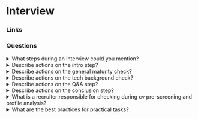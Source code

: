 # Interview

### Links

### Questions

<details>
  <summary>What steps during an interview could you mention?</summary>

* Intro;
* General Maturity check;
* Q&A;
* Conclusion.

</details>

<details>
  <summary>Describe actions on the intro step?</summary>

* Introduce yourself and try to create a friendly atmosphere;
* Check if the candidate and technical staff are ready;
* Explain the interview flow and duration and ask if it suits the candidate.

</details>

<details>
  <summary>Describe actions on the general maturity check?</summary>

* Ask about the candidate's current and most relevant projects (Domains and purposes, Processes and the team structures, SDLC and customer communication flows, The candidate's role and responsibilities within the teams);
* Identify technologies the candidate uses and would like to use;
* Ask about the candidate's ambitions and desired role.

</details>

<details>
  <summary>Describe actions on the tech background check?</summary>

* Customize the questions that will help to discover the depth of the candidate's knowledge;
* Check the high-priority skills thoroughly;
* Give practical tasks related to high-priority skills.

</details>

<details>
  <summary>Describe actions on the Q&A step?</summary>

* Ask if the candidate has any questions;
* Be ready to answer the candidate's questions on technologies;
* Be prepared for questions about the company philosophy, mission, values, performance criteria, etc.;
* If you cannot answer, tell the candidate that it is possible to discuss it with a responsible recruiter.

</details>

<details>
  <summary>Describe actions on the conclusion step?</summary>

* Explain the following steps;
* Thank the candidate for taking the time to attend the interview;
* Be kind even if the person did not do well.

</details>

<details>
  <summary>What is a recruiter responsible for checking during cv pre-screening and profile analysis?</summary>

* Facts about the candidate's background;
* The candidate's motivation and readiness for further cooperation;
* The candidate's availability to start working on a project;
* The candidate's level of English.

</details>

<details>
  <summary>What are the best practices for practical tasks?</summary>

* Make it short and understandable;
* Make it close to real work;
* Make it adaptable to any candidate's level;
* Make it correlated with and interview flow;
* Don't let it take more than 15 minutes.

</details>
